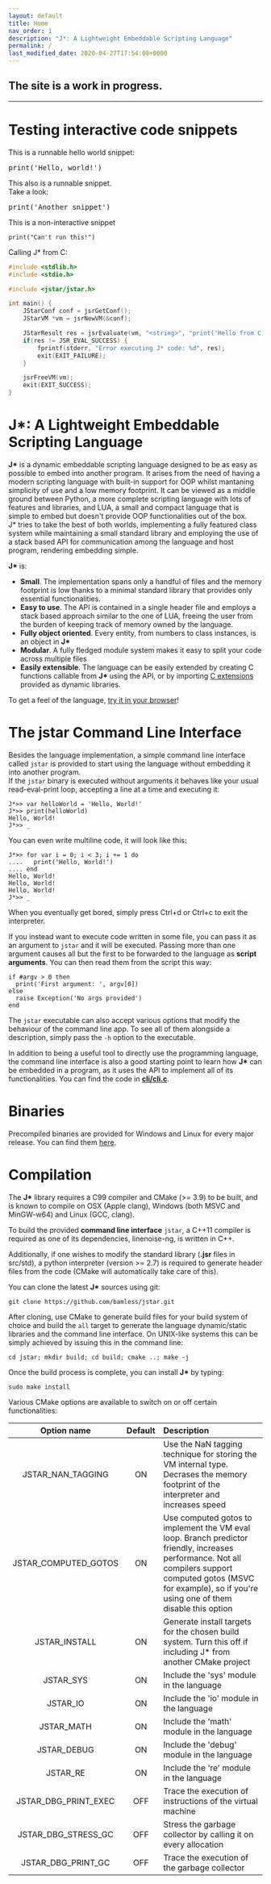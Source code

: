 ```yaml
---
layout: default
title: Home
nav_order: 1
description: "J*: A Lightweight Embeddable Scripting Language"
permalink: /
last_modified_date: 2020-04-27T17:54:08+0000
---
```


## The site is a work in progress.

---

# Testing interactive code snippets

This is a runnable hello world snippet:

<pre class='runnable-snippet'>
print('Hello, world!')
</pre>

This also is a runnable snippet.  
Take a look:

<pre class='runnable-snippet'>
print('Another snippet')
</pre>

This is a non-interactive snippet

```jstar
print("Can't run this!")
```

Calling J* from C:

```c
#include <stdlib.h>
#include <stdio.h>

#include <jstar/jstar.h>

int main() {
	JStarConf conf = jsrGetConf();
	JStarVM *vm = jsrNewVM(&conf);

	JStarResult res = jsrEvaluate(vm, "<string>", "print('Hello from C!')");
	if(res != JSR_EVAL_SUCCESS) {
		fprintf(stderr, "Error executing J* code: %d", res);
		exit(EXIT_FAILURE);
	}

	jsrFreeVM(vm);
	exit(EXIT_SUCCESS);
}
```

# J*: A Lightweight Embeddable Scripting Language

**J\*** is a dynamic embeddable scripting language designed to be as easy as possible to embed into
another program. It arises from the need of having a modern scripting language with built-in
support for OOP whilst mantaning simplicity of use and a low memory footprint. It can be viewed as 
a middle ground between Python, a more complete scripting language with lots of features and 
libraries, and LUA, a small and compact language that is simple to embed but doesn't  provide OOP 
functionalities out of the box.  
J* tries to take the best of both worlds, implementing a fully featured class system while 
maintaining a small standard library and employing the use of a stack based API for communication 
among the language and host program, rendering embedding simple.

**J\*** is:
 - **Small**. The implementation spans only a handful of files and the memory footprint is low
   thanks to a minimal standard library that provides only essential functionalities.
 - **Easy to use**. The API is contained in a single header file and employs a stack based approach
   similar to the one of LUA, freeing the user from the burden of keeping track of memory owned by
   the language.
 - **Fully object oriented**. Every entity, from numbers to class instances, is an object in **J\***
 - **Modular**. A fully fledged module system makes it easy to split your code across multiple files
 - **Easily extensible**. The language can be easily extended by creating C functions callable from
   **J\*** using the API, or by importing [C extensions](https://github.com/bamless/jsocket) 
   provided as dynamic libraries.

To get a feel of the language, [try it in your browser](https://bamless.github.io/jstar/demo)!

# The **jstar** Command Line Interface

Besides the language implementation, a simple command line interface called `jstar` is provided to start using
the language without embedding it into another program.  
If the `jstar` binary is executed without
arguments it behaves like your usual read-eval-print loop, accepting a line at a time and executing
it:
```jstar
J*>> var helloWorld = 'Hello, World!'
J*>> print(helloWorld)
Hello, World!
J*>> _
```
You can even write multiline code, it will look like this:
```jstar
J*>> for var i = 0; i < 3; i += 1 do
....   print('Hello, World!')
.... end
Hello, World!
Hello, World!
Hello, World!
J*>> _
```
When you eventually get bored, simply press Ctrl+d or Ctrl+c to exit the interpreter.

If you instead want to execute code written in some file, you can pass it as an argument to `jstar`
and it will be executed. Passing more than one argument causes all but the first to be forwarded to
the language as **script arguments**. You can then read them from the script this way:
```jstar
if #argv > 0 then
  print('First argument: ', argv[0])
else
  raise Exception('No args provided')
end
```
The `jstar` executable can also accept various options that modify the behaviour of the command line
app. To see all of them alongside a description, simply pass the `-h` option to the executable.

In addition to being a useful tool to directly use the programming language, the command line interface
is also a good starting point to learn how **J\*** can be embedded in a program, as it uses the API
to implement all of its functionalities. You can find the code in [**cli/cli.c**](https://github.com/bamless/jstar/blob/master/cli/cli.c).

# Binaries

Precompiled binaries are provided for Windows and Linux for every major release. You can find them
[here](https://github.com/bamless/jstar/releases).

# Compilation

The **J\*** library requires a C99 compiler and CMake (>= 3.9) to be built, and is known to compile 
on OSX (Apple clang), Windows (both MSVC and MinGW-w64) and Linux (GCC, clang).

To build the provided **command line interface** `jstar`, a C++11 compiler is required as one of its
dependencies, linenoise-ng, is written in C++.

Additionally, if one wishes to modify the standard library (**.jsr** files in src/std),
a python interpreter (version >= 2.7) is required to generate header files from the code (CMake will
automatically take care of this).

You can clone the latest **J\*** sources using git:

```
git clone https://github.com/bamless/jstar.git
```

After cloning, use CMake to generate build files for your build system of choice and build the `all`
target to generate the language dynamic/static libraries and the command line interface. On 
UNIX-like systems this can be simply achieved by issuing this in the command line:

```
cd jstar; mkdir build; cd build; cmake ..; make -j
```

Once the build process is complete, you can install **J\*** by typing:

```
sudo make install
```

Various CMake options are available to switch on or off certain functionalities:

|    Option name       | Default | Description |
| :------------------: | :-----: | :---------- |
| JSTAR_NAN_TAGGING    |   ON    | Use the NaN tagging technique for storing the VM internal type. Decrases the memory footprint of the interpreter and increases speed |
| JSTAR_COMPUTED_GOTOS |   ON    | Use computed gotos to implement the VM eval loop. Branch predictor friendly, increases performance. Not all compilers support computed gotos (MSVC for example), so if you're using one of them disable this option |
|   JSTAR_INSTALL      |   ON    | Generate install targets for the chosen build system. Turn this off if including J* from another CMake project |
|       JSTAR_SYS      |   ON    | Include the 'sys' module in the language |
|       JSTAR_IO       |   ON    | Include the 'io' module in the language |
|      JSTAR_MATH      |   ON    | Include the 'math' module in the language |
|      JSTAR_DEBUG     |   ON    | Include the 'debug' module in the language |
|       JSTAR_RE       |   ON    | Include the 're' module in the language |
| JSTAR_DBG_PRINT_EXEC |   OFF   | Trace the execution of instructions of the virtual machine |
| JSTAR_DBG_STRESS_GC  |   OFF   | Stress the garbage collector by calling it on every allocation |
| JSTAR_DBG_PRINT_GC   |   OFF   | Trace the execution of the garbage collector |
